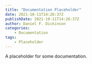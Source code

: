 ```yaml
---
title: "Documentation Placeholder"
date: 2021-10-11T14:26:37Z
publishDate: 2021-10-11T14:26:37Z
author: Daniel F. Dickinson
categories:
    - Documentation
tags:
    - Placeholder
---
```


A placeholder for some documentation.